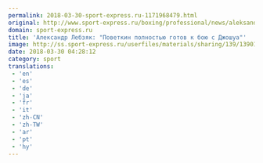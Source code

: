 ```yaml
---
permalink: 2018-03-30-sport-express.ru-1171968479.html
original: http://www.sport-express.ru/boxing/professional/news/aleksandr-lebzyak-povetkin-polnostyu-gotov-k-boyu-s-dzhoshua-1390132/
domain: sport-express.ru
title: 'Александр Лебзяк: "Поветкин полностью готов к бою с Джошуа"'
image: http://ss.sport-express.ru/userfiles/materials/sharing/139/1390132.jpg
date: 2018-03-30 04:28:12
category: sport
translations: 
 - 'en'
 - 'es'
 - 'de'
 - 'ja'
 - 'fr'
 - 'it'
 - 'zh-CN'
 - 'zh-TW'
 - 'ar'
 - 'pt'
 - 'hy'
---
```


